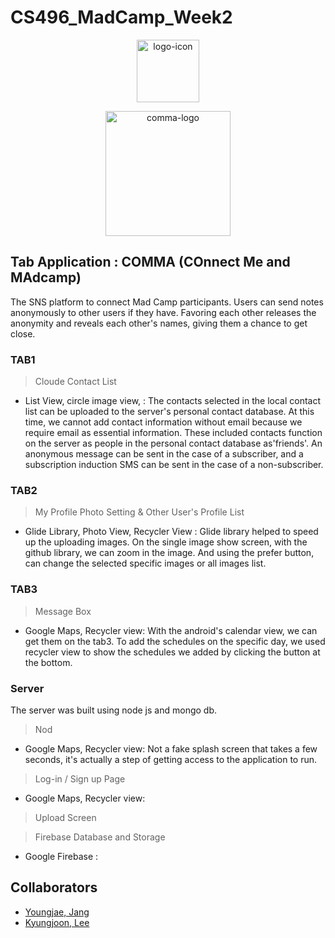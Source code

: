 # CS496_MadCamp_Week2


<p align="center">
<img src="https://i.ibb.co/XDVgH3P/logo-icon.png" alt="logo-icon" border="0" width="100">
</p>
<p align="center">
<img src="https://i.ibb.co/2FwzZ3F/comma-logo.png" alt="comma-logo" border="0" width="200">
</p>


## Tab Application : COMMA (COnnect Me and MAdcamp)
The SNS platform to connect Mad Camp participants. Users can send notes anonymously to other users if they have. Favoring each other releases the anonymity and reveals each other's names, giving them a chance to get close.


### TAB1

> Cloude Contact List

* List View, circle image view,  : The contacts selected in the local contact list can be uploaded to the server's personal contact database. At this time, we cannot add contact information without email because we require email as essential information. These included contacts function on the server as people in the personal contact database as'friends'. An anonymous message can be sent in the case of a subscriber, and a subscription induction SMS can be sent in the case of a non-subscriber.

### TAB2

> My Profile Photo Setting & Other User's Profile List

* Glide Library, Photo View, Recycler View : Glide library helped to speed up the uploading images. 
On the single image show screen, with the github library, we can zoom in the image. And using the prefer button, can change the selected specific images or all images list.


### TAB3

> Message Box

* Google Maps, Recycler view: With the android's calendar view, we can get them on the tab3. To add the schedules on the specific day, we used recycler view to show the schedules we added by clicking the button at the bottom. 


### Server

The server was built using node js and mongo db.

> Nod
* Google Maps, Recycler view: Not a fake splash screen that takes a few seconds, it's actually a step of getting access to the application to run.

> Log-in / Sign up Page
* Google Maps, Recycler view: 

> Upload Screen

> Firebase Database and Storage
* Google Firebase : 





## Collaborators
* [Youngjae, Jang](https://github.com/youngjae99)
* [Kyungjoon, Lee](https://github.com/oct301)
